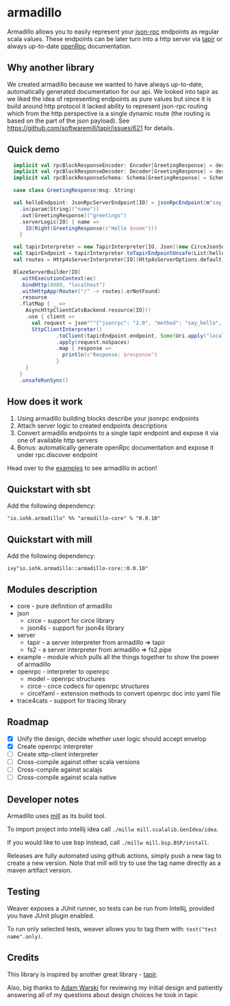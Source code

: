 # armadillo

Armadillo allows you to easily represent your [json-rpc](https://www.jsonrpc.org/) endpoints as regular scala values.
These endpoints can be later turn into a http server via [tapir](https://github.com/softwaremill/tapir) or 
always up-to-date [openRpc](https://open-rpc.org/getting-started) documentation.

## Why another library

We created armadillo because we wanted to have always up-to-date, automatically generated documentation for our api. 
We looked into tapir as we liked the idea of representing endpoints as pure values but since it is build around http protocol it lacked
ability to represent json-rpc routing which from the http perspective is a single dynamic route (the routing is based on the part of the json payload).
See https://github.com/softwaremill/tapir/issues/621 for details.

## Quick demo

```scala
  implicit val rpcBlockResponseEncoder: Encoder[GreetingResponse] = deriveEncoder
  implicit val rpcBlockResponseDecoder: Decoder[GreetingResponse] = deriveDecoder
  implicit val rpcBlockResponseSchema: Schema[GreetingResponse] = Schema.derived

  case class GreetingResponse(msg: String)

  val helloEndpoint: JsonRpcServerEndpoint[IO] = jsonRpcEndpoint(m"say_hello")
    .in(param[String]("name"))
    .out[GreetingResponse]("greetings")
    .serverLogic[IO] { name =>
      IO(Right(GreetingResponse(s"Hello $name")))
    }

  val tapirInterpreter = new TapirInterpreter[IO, Json](new CirceJsonSupport)
  val tapirEndpoint = tapirInterpreter.toTapirEndpointUnsafe(List(helloEndpoint))
  val routes = Http4sServerInterpreter[IO](Http4sServerOptions.default[IO]).toRoutes(tapirEndpoint)

  BlazeServerBuilder[IO]
    .withExecutionContext(ec)
    .bindHttp(8080, "localhost")
    .withHttpApp(Router("/" -> routes).orNotFound)
    .resource
    .flatMap { _ =>
      AsyncHttpClientCatsBackend.resource[IO]()
      .use { client =>
        val request = json"""{"jsonrpc": "2.0", "method": "say_hello", "params": ["kasper"], "id": 1}"""
        SttpClientInterpreter()
                .toClient(tapirEndpoint.endpoint, Some(Uri.apply("localhost", 8080)), client)
                .apply(request.noSpaces)
                .map { response =>
                  println(s"Response: $response")
                }
      }
    }
    .unsafeRunSync()
```

## How does it work

1. Using armadillo building blocks describe your jsonrpc endpoints
2. Attach server logic to created endpoints descriptions
3. Convert armadillo endpoints to a single tapir endpoint and expose it via one of available http servers
4. Bonus: automatically generate openRpc documentation and expose it under rpc.discover endpoint  

Head over to the [examples](./example) to see armadillo in action!

## Quickstart with sbt
Add the following dependency:

```
"io.iohk.armadillo" %% "armadillo-core" % "0.0.10"
```

## Quickstart with mill
Add the following dependency:

```
ivy"io.iohk.armadillo::armadillo-core::0.0.10"
```


## Modules description

- core - pure definition of armadillo
- json
  - circe - support for circe library
  - json4s - support for json4s library
- server
  - tapir - a server interpreter from armadillo => tapir 
  - fs2 - a server interpreter from armadillo => fs2.pipe
- example - module which pulls all the things together to show the power of armadillo
- openrpc - interpreter to openrpc 
    - model - openrpc structures
    - circe - circe codecs for openrpc structures
    - circeYaml - extension methods to convert openrpc doc into yaml file
- trace4cats - support for tracing library

## Roadmap

- [x] Unify the design, decide whether user logic should accept envelop
- [x] Create openrpc interpreter
- [ ] Create sttp-client interpreter
- [ ] Cross-compile against other scala versions
- [ ] Cross-compile against scalajs
- [ ] Cross-compile against scala native

## Developer notes

Armadillo uses [mill](https://com-lihaoyi.github.io/mill/mill/Intro_to_Mill.html) as its build tool. 

To import project into intellij idea call `./millw mill.scalalib.GenIdea/idea`. 

If you would like to use bsp instead, call `./millw mill.bsp.BSP/install`.
  
Releases are fully automated using github actions, simply push a new tag to create a new version.
Note that mill will try to use the tag name directly as a maven artifact version.

## Testing

Weaver exposes a JUnit runner, so tests can be run from Intellij, provided you have JUnit plugin enabled.

To run only selected tests, weaver allows you to tag them with: `test("test name".only)`.

## Credits

This library is inspired by another great library - [tapir](https://github.com/softwaremill/tapir).

Also, big thanks to [Adam Warski](https://github.com/adamw) for reviewing my initial design and patiently answering all of
my questions about design choices he took in tapir.

